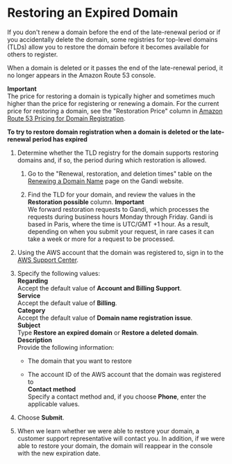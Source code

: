 # Restoring an Expired Domain<a name="domain-restore-expired"></a>

If you don't renew a domain before the end of the late\-renewal period or if you accidentally delete the domain, some registries for top\-level domains \(TLDs\) allow you to restore the domain before it becomes available for others to register\.

When a domain is deleted or it passes the end of the late\-renewal period, it no longer appears in the Amazon Route 53 console\. 

**Important**  
The price for restoring a domain is typically higher and sometimes much higher than the price for registering or renewing a domain\. For the current price for restoring a domain, see the "Restoration Price" column in [Amazon Route 53 Pricing for Domain Registration](https://d32ze2gidvkk54.cloudfront.net/Amazon_Route_53_Domain_Registration_Pricing_20140731.pdf)\.

**To try to restore domain registration when a domain is deleted or the late\-renewal period has expired**

1. Determine whether the TLD registry for the domain supports restoring domains and, if so, the period during which restoration is allowed\.

   1. Go to the "Renewal, restoration, and deletion times" table on the [Renewing a Domain Name](http://wiki.gandi.net/en/domains/renew) page on the Gandi website\.

   1. Find the TLD for your domain, and review the values in the **Restoration possible** column\. 
**Important**  
We forward restoration requests to Gandi, which processes the requests during business hours Monday through Friday\. Gandi is based in Paris, where the time is UTC/GMT \+1 hour\. As a result, depending on when you submit your request, in rare cases it can take a week or more for a request to be processed\.

1. Using the AWS account that the domain was registered to, sign in to the [AWS Support Center](https://console.aws.amazon.com/support/home?region=us-east-1#/case/create?issueType=customer-service&serviceCode=billing&categoryCode=domain-name-registration-issue)\. 

1. Specify the following values:  
**Regarding**  
Accept the default value of **Account and Billing Support**\.  
**Service**  
Accept the default value of **Billing**\.  
**Category**  
Accept the default value of **Domain name registration issue**\.  
**Subject**  
Type **Restore an expired domain** or **Restore a deleted domain**\.  
**Description**  
Provide the following information:  

   + The domain that you want to restore

   + The account ID of the AWS account that the domain was registered to  
**Contact method**  
Specify a contact method and, if you choose **Phone**, enter the applicable values\.

1. Choose **Submit**\.

1. When we learn whether we were able to restore your domain, a customer support representative will contact you\. In addition, if we were able to restore your domain, the domain will reappear in the console with the new expiration date\. 